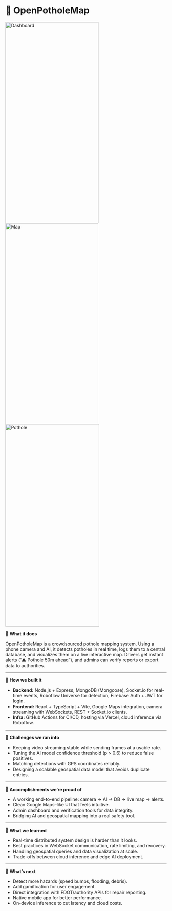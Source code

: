 # 🚧 OpenPotholeMap

<img width="291" height="629" alt="Dashboard" src="https://github.com/user-attachments/assets/d8d54853-aa08-47f7-ab99-bc1b25339333" />
<img width="290" height="627" alt="Map" src="https://github.com/user-attachments/assets/1562d1d5-1119-442b-a019-78dd260cf1d2" />
<img width="293" height="632" alt="Pothole" src="https://github.com/user-attachments/assets/6eeb5139-b38b-40df-b3f7-56d196c7d224" />



🫳 **What it does** 

OpenPotholeMap is a crowdsourced pothole mapping system. Using a phone camera and AI, it detects potholes in real time, logs them to a central database, and visualizes them on a live interactive map. Drivers get instant alerts (“⚠ Pothole 50m ahead”), and admins can verify reports or export data to authorities.  

---

👊 **How we built it**  
- **Backend:** Node.js + Express, MongoDB (Mongoose), Socket.io for real-time events, Roboflow Universe for detection, Firebase Auth + JWT for login.  
- **Frontend:** React + TypeScript + Vite, Google Maps integration, camera streaming with WebSockets, REST + Socket.io clients.  
- **Infra:** GitHub Actions for CI/CD, hosting via Vercel, cloud inference via Roboflow.  

---

💪 **Challenges we ran into**  
- Keeping video streaming stable while sending frames at a usable rate.  
- Tuning the AI model confidence threshold \(p > 0.6\) to reduce false positives.  
- Matching detections with GPS coordinates reliably.  
- Designing a scalable geospatial data model that avoids duplicate entries.  

---

🙌 **Accomplishments we’re proud of**  
- A working end-to-end pipeline: camera → AI → DB → live map → alerts.  
- Clean Google Maps–like UI that feels intuitive.  
- Admin dashboard and verification tools for data integrity.  
- Bridging AI and geospatial mapping into a real safety tool.  

---

🫶 **What we learned**  
- Real-time distributed system design is harder than it looks.  
- Best practices in WebSocket communication, rate limiting, and recovery.  
- Handling geospatial queries and data visualization at scale.  
- Trade-offs between cloud inference and edge AI deployment.  

---

🤞 **What’s next**  
- Detect more hazards (speed bumps, flooding, debris).  
- Add gamification for user engagement.  
- Direct integration with FDOT/authority APIs for repair reporting.  
- Native mobile app for better performance.  
- On-device inference to cut latency and cloud costs.  
